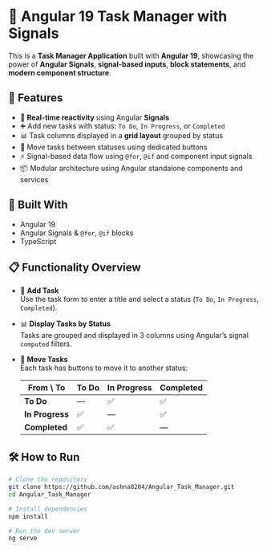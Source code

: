 # 🧠 Angular 19 Task Manager with Signals

This is a **Task Manager Application** built with **Angular 19**, showcasing the power of **Angular Signals**, **signal-based inputs**, **block statements**, and **modern component structure**.

## 🚀 Features

- 🔄 **Real-time reactivity** using Angular **Signals**
- ➕ Add new tasks with status: `To Do`, `In Progress`, or `Completed`
- 📊 Task columns displayed in a **grid layout** grouped by status
- 🔁 Move tasks between statuses using dedicated buttons
- ⚡ Signal-based data flow using `@for`, `@if` and component input signals
- 📦 Modular architecture using Angular standalone components and services

## 🧱 Built With

- Angular 19
- Angular Signals & `@for`, `@if` blocks
- TypeScript

## 📋 Functionality Overview

- 📝 **Add Task**  
  Use the task form to enter a title and select a status (`To Do`, `In Progress`, `Completed`).

- 📊 **Display Tasks by Status**  
  Tasks are grouped and displayed in 3 columns using Angular’s signal `computed` filters.

- 🔄 **Move Tasks**  
  Each task has buttons to move it to another status:
  
  | From \ To      | To Do | In Progress | Completed |
  |----------------|-------|-------------|-----------|
  | **To Do**      | —     | ✅          | ✅        |
  | **In Progress**| ✅    | —           | ✅        |
  | **Completed**  | ✅    | ✅          | —         |


## 🛠️ How to Run

```bash
# Clone the repository
git clone https://github.com/ashna0204/Angular_Task_Manager.git
cd Angular_Task_Manager

# Install dependencies
npm install

# Run the dev server
ng serve


